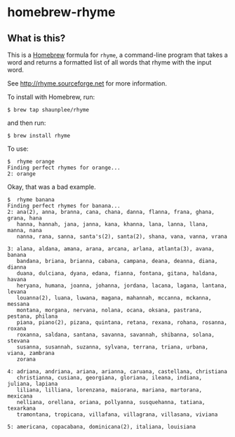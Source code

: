 # homebrew-rhyme

## What is this?

This is a [Homebrew](http://brew.sh) formula for `rhyme`, a command-line program that takes a word and returns a formatted list of all words that rhyme with the input word.

See http://rhyme.sourceforge.net for more information.

To install with Homebrew, run:

`$ brew tap shaunplee/rhyme`

and then run:

`$ brew install rhyme`

To use:

```
$  rhyme orange
Finding perfect rhymes for orange...
2: orange
```

Okay, that was a bad example.

```
$  rhyme banana
Finding perfect rhymes for banana...
2: ana(2), anna, branna, cana, chana, danna, flanna, frana, ghana, grana, hana
   hanna, hannah, jana, janna, kana, khanna, lana, lanna, llana, manna, nana
   nanna, rana, sanna, santa's(2), santa(2), shana, vana, vanna, vrana

3: alana, aldana, amana, arana, arcana, arlana, atlanta(3), avana, banana
   bandana, briana, brianna, cabana, campana, deana, deanna, diana, dianna
   duana, dulciana, dyana, edana, fianna, fontana, gitana, haldana, havana
   heryana, humana, joanna, johanna, jordana, lacana, lagana, lantana, levana
   louanna(2), luana, luwana, magana, mahannah, mccanna, mckanna, messana
   montana, morgana, nervana, nolana, ocana, oksana, pastrana, pestana, philana
   piana, piano(2), pizana, quintana, retana, rexana, rohana, rosanna, roxana
   roxanna, saldana, santana, savanna, savannah, shibanna, solana, stevana
   susanna, susannah, suzanna, sylvana, terrana, triana, urbana, viana, zambrana
   zorana

4: adriana, andriana, ariana, arianna, caruana, castellana, christiana
   christianna, cusiana, georgiana, gloriana, ileana, indiana, juliana, lapiana
   liliana, lilliana, lorenzana, maiorana, mariana, martorana, mexicana
   nelliana, orellana, oriana, pollyanna, susquehanna, tatiana, texarkana
   tramontana, tropicana, villafana, villagrana, villasana, viviana

5: americana, copacabana, dominicana(2), italiana, louisiana
```
